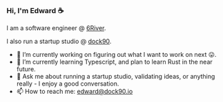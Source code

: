 ### Hi, I'm Edward ☕

I am a software engineer @ <a href='https://6river.com/'>6River</a>.

I also run a startup studio @ <a href='https://www.dock90.io'>dock90</a>.

- 🔭 I’m currently working on figuring out what I want to work on next 😛.
- 🌱 I’m currently learning Typescript, and plan to learn Rust in the near future.
- 💬 Ask me about running a startup studio, validating ideas, or anything really - I enjoy a good conversation.
- 📫 How to reach me: edward@dock90.io
